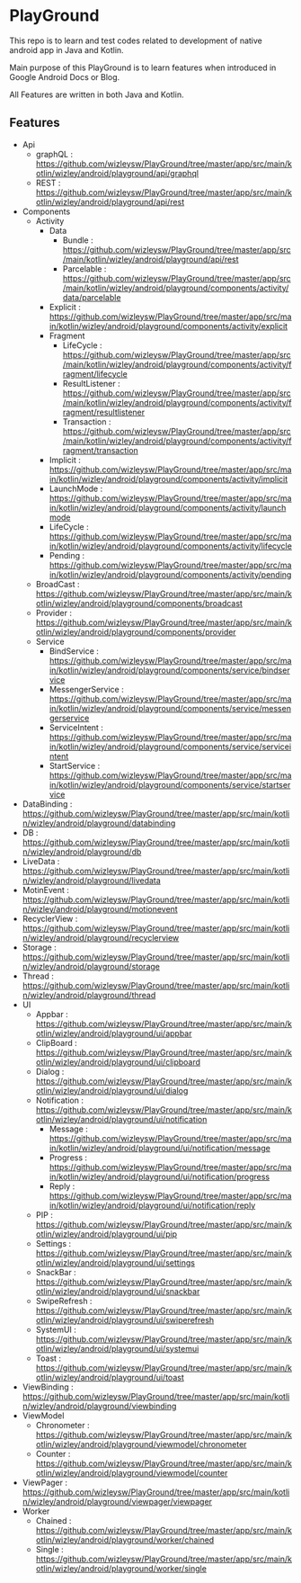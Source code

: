 # PlayGround

This repo is to learn and test codes related to development of native android app in Java and Kotlin.

Main purpose of this PlayGround is to learn features when introduced in Google Android Docs or Blog.

All Features are written in both Java and Kotlin.

## Features

- Api
	- graphQL : https://github.com/wizleysw/PlayGround/tree/master/app/src/main/kotlin/wizley/android/playground/api/graphql
	- REST : https://github.com/wizleysw/PlayGround/tree/master/app/src/main/kotlin/wizley/android/playground/api/rest
- Components
	- Activity
		- Data
			- Bundle : https://github.com/wizleysw/PlayGround/tree/master/app/src/main/kotlin/wizley/android/playground/api/rest
			- Parcelable : https://github.com/wizleysw/PlayGround/tree/master/app/src/main/kotlin/wizley/android/playground/components/activity/data/parcelable
		- Explicit : https://github.com/wizleysw/PlayGround/tree/master/app/src/main/kotlin/wizley/android/playground/components/activity/explicit
		- Fragment
			- LifeCycle : https://github.com/wizleysw/PlayGround/tree/master/app/src/main/kotlin/wizley/android/playground/components/activity/fragment/lifecycle
			- ResultListener : https://github.com/wizleysw/PlayGround/tree/master/app/src/main/kotlin/wizley/android/playground/components/activity/fragment/resultlistener
			- Transaction : https://github.com/wizleysw/PlayGround/tree/master/app/src/main/kotlin/wizley/android/playground/components/activity/fragment/transaction
		- Implicit : https://github.com/wizleysw/PlayGround/tree/master/app/src/main/kotlin/wizley/android/playground/components/activity/implicit
		- LaunchMode : https://github.com/wizleysw/PlayGround/tree/master/app/src/main/kotlin/wizley/android/playground/components/activity/launchmode
		- LifeCycle : https://github.com/wizleysw/PlayGround/tree/master/app/src/main/kotlin/wizley/android/playground/components/activity/lifecycle
		- Pending : https://github.com/wizleysw/PlayGround/tree/master/app/src/main/kotlin/wizley/android/playground/components/activity/pending
	- BroadCast : https://github.com/wizleysw/PlayGround/tree/master/app/src/main/kotlin/wizley/android/playground/components/broadcast
	- Provider : https://github.com/wizleysw/PlayGround/tree/master/app/src/main/kotlin/wizley/android/playground/components/provider
	- Service
		- BindService : https://github.com/wizleysw/PlayGround/tree/master/app/src/main/kotlin/wizley/android/playground/components/service/bindservice
		- MessengerService : https://github.com/wizleysw/PlayGround/tree/master/app/src/main/kotlin/wizley/android/playground/components/service/messengerservice
		- ServiceIntent : https://github.com/wizleysw/PlayGround/tree/master/app/src/main/kotlin/wizley/android/playground/components/service/serviceintent
		- StartService : https://github.com/wizleysw/PlayGround/tree/master/app/src/main/kotlin/wizley/android/playground/components/service/startservice
- DataBinding : https://github.com/wizleysw/PlayGround/tree/master/app/src/main/kotlin/wizley/android/playground/databinding
- DB : https://github.com/wizleysw/PlayGround/tree/master/app/src/main/kotlin/wizley/android/playground/db
- LiveData : https://github.com/wizleysw/PlayGround/tree/master/app/src/main/kotlin/wizley/android/playground/livedata
- MotinEvent : https://github.com/wizleysw/PlayGround/tree/master/app/src/main/kotlin/wizley/android/playground/motionevent
- RecyclerView : https://github.com/wizleysw/PlayGround/tree/master/app/src/main/kotlin/wizley/android/playground/recyclerview
- Storage : https://github.com/wizleysw/PlayGround/tree/master/app/src/main/kotlin/wizley/android/playground/storage
- Thread : https://github.com/wizleysw/PlayGround/tree/master/app/src/main/kotlin/wizley/android/playground/thread
- UI
	- Appbar : https://github.com/wizleysw/PlayGround/tree/master/app/src/main/kotlin/wizley/android/playground/ui/appbar
	- ClipBoard : https://github.com/wizleysw/PlayGround/tree/master/app/src/main/kotlin/wizley/android/playground/ui/clipboard
	- Dialog : https://github.com/wizleysw/PlayGround/tree/master/app/src/main/kotlin/wizley/android/playground/ui/dialog
	- Notification : https://github.com/wizleysw/PlayGround/tree/master/app/src/main/kotlin/wizley/android/playground/ui/notification
		- Message : https://github.com/wizleysw/PlayGround/tree/master/app/src/main/kotlin/wizley/android/playground/ui/notification/message
		- Progress : https://github.com/wizleysw/PlayGround/tree/master/app/src/main/kotlin/wizley/android/playground/ui/notification/progress
		- Reply : https://github.com/wizleysw/PlayGround/tree/master/app/src/main/kotlin/wizley/android/playground/ui/notification/reply
	- PIP : https://github.com/wizleysw/PlayGround/tree/master/app/src/main/kotlin/wizley/android/playground/ui/pip
	- Settings : https://github.com/wizleysw/PlayGround/tree/master/app/src/main/kotlin/wizley/android/playground/ui/settings
	- SnackBar : https://github.com/wizleysw/PlayGround/tree/master/app/src/main/kotlin/wizley/android/playground/ui/snackbar
	- SwipeRefresh : https://github.com/wizleysw/PlayGround/tree/master/app/src/main/kotlin/wizley/android/playground/ui/swiperefresh
	- SystemUI : https://github.com/wizleysw/PlayGround/tree/master/app/src/main/kotlin/wizley/android/playground/ui/systemui
	- Toast : https://github.com/wizleysw/PlayGround/tree/master/app/src/main/kotlin/wizley/android/playground/ui/toast
- ViewBinding : https://github.com/wizleysw/PlayGround/tree/master/app/src/main/kotlin/wizley/android/playground/viewbinding
- ViewModel
	- Chronometer : https://github.com/wizleysw/PlayGround/tree/master/app/src/main/kotlin/wizley/android/playground/viewmodel/chronometer
	- Counter : https://github.com/wizleysw/PlayGround/tree/master/app/src/main/kotlin/wizley/android/playground/viewmodel/counter
- ViewPager : https://github.com/wizleysw/PlayGround/tree/master/app/src/main/kotlin/wizley/android/playground/viewpager/viewpager
- Worker
	- Chained : https://github.com/wizleysw/PlayGround/tree/master/app/src/main/kotlin/wizley/android/playground/worker/chained
	- Single : https://github.com/wizleysw/PlayGround/tree/master/app/src/main/kotlin/wizley/android/playground/worker/single

